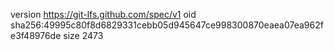 version https://git-lfs.github.com/spec/v1
oid sha256:49995c80f8d6829331cebb05d945647ce998300870eaea07ea962fe3f48976de
size 2473
